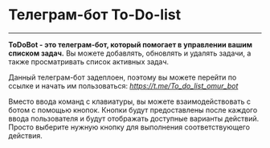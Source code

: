 # Телеграм-бот To-Do-list
____

**ToDoBot - это телеграм-бот, который помогает в управлении вашим списком задач.**
Вы можете добавлять, обновлять и удалять задачи, а также просматривать список активных задач.

Данный телеграм-бот задеплоен, поэтому вы можете перейти по ссылке и начать им пользоваться:
*https://t.me/To_do_list_omur_bot*

Вместо ввода команд с клавиатуры, вы можете взаимодействовать с ботом с помощью кнопок.
Кнопки будут предоставлены после каждого ввода пользователя и будут отображать доступные варианты действий.
Просто выберите нужную кнопку для выполнения соответствующего действия.


